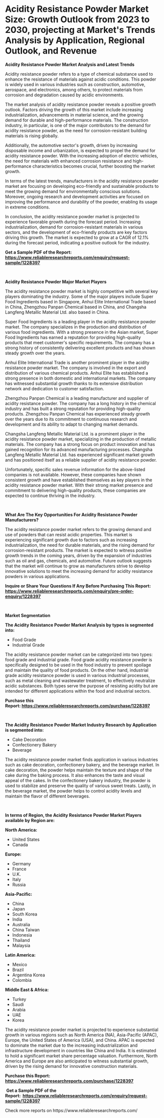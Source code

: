 <p><h1>Acidity Resistance Powder Market Size: Growth Outlook from 2023 to 2030, projecting at Market's Trends Analysis by Application, Regional Outlook, and Revenue</h1></p><p><strong>Acidity Resistance Powder Market Analysis and Latest Trends</strong></p>
<p><p>Acidity resistance powder refers to a type of chemical substance used to enhance the resistance of materials against acidic conditions. This powder is widely used in various industries such as construction, automotive, aerospace, and electronics, among others, to protect materials from corrosion and degradation caused by acidic environments.</p><p>The market analysis of acidity resistance powder reveals a positive growth outlook. Factors driving the growth of this market include increasing industrialization, advancements in material science, and the growing demand for durable and high-performance materials. The construction industry, in particular, is one of the major contributors to the demand for acidity resistance powder, as the need for corrosion-resistant building materials is rising globally.</p><p>Additionally, the automotive sector's growth, driven by increasing disposable income and urbanization, is expected to propel the demand for acidity resistance powder. With the increasing adoption of electric vehicles, the need for materials with enhanced corrosion resistance and high-performance characteristics becomes crucial, further boosting the market growth.</p><p>In terms of the latest trends, manufacturers in the acidity resistance powder market are focusing on developing eco-friendly and sustainable products to meet the growing demand for environmentally conscious solutions. Moreover, ongoing research and development activities are focused on improving the performance and durability of the powder, enabling its usage in extreme conditions.</p><p>In conclusion, the acidity resistance powder market is projected to experience favorable growth during the forecast period. Increasing industrialization, demand for corrosion-resistant materials in various sectors, and the development of eco-friendly products are key factors driving this growth. The market is expected to grow at a CAGR of 12.1% during the forecast period, indicating a positive outlook for the industry.</p></p>
<p><strong>Get a Sample PDF of the Report:&nbsp; <a href="https://www.reliableresearchreports.com/enquiry/request-sample/1228397">https://www.reliableresearchreports.com/enquiry/request-sample/1228397</a></strong></p>
<p>&nbsp;</p>
<p><strong>Acidity Resistance Powder Major Market Players</strong></p>
<p><p>The acidity resistance powder market is highly competitive with several key players dominating the industry. Some of the major players include Super Food Ingredients based in Singapore, Anhui Elite International Trade based in China, Zhengzhou Panpan Chemical based in China, and Changsha Langfeng Metallic Material Ltd. also based in China.</p><p>Super Food Ingredients is a leading player in the acidity resistance powder market. The company specializes in the production and distribution of various food ingredients. With a strong presence in the Asian market, Super Food Ingredients has earned a reputation for providing high-quality products that meet customer's specific requirements. The company has a strong history of consistently delivering excellent products and has shown steady growth over the years. </p><p>Anhui Elite International Trade is another prominent player in the acidity resistance powder market. The company is involved in the export and distribution of various chemical products. Anhui Elite has established a strong presence in both domestic and international markets. The company has witnessed substantial growth thanks to its extensive distribution network and dedication to customer satisfaction.</p><p>Zhengzhou Panpan Chemical is a leading manufacturer and supplier of acidity resistance powder. The company has a long history in the chemical industry and has built a strong reputation for providing high-quality products. Zhengzhou Panpan Chemical has experienced steady growth over the years due to its commitment to continuous research and development and its ability to adapt to changing market demands.</p><p>Changsha Langfeng Metallic Material Ltd. is a prominent player in the acidity resistance powder market, specializing in the production of metallic materials. The company has a strong focus on product innovation and has gained recognition for its advanced manufacturing processes. Changsha Langfeng Metallic Material Ltd. has experienced significant market growth and has positioned itself as a reliable supplier of acidity resistance powder.</p><p>Unfortunately, specific sales revenue information for the above-listed companies is not available. However, these companies have shown consistent growth and have established themselves as key players in the acidity resistance powder market. With their strong market presence and commitment to delivering high-quality products, these companies are expected to continue thriving in the industry.</p></p>
<p>&nbsp;</p>
<p><strong>What Are The Key Opportunities For Acidity Resistance Powder Manufacturers?</strong></p>
<p><p>The acidity resistance powder market refers to the growing demand and use of powders that can resist acidic properties. This market is experiencing significant growth due to factors such as increasing industrialization, the need for durable materials, and the rising demand for corrosion-resistant products. The market is expected to witness positive growth trends in the coming years, driven by the expansion of industries such as oil and gas, chemicals, and automotive. Future outlook suggests that the market will continue to grow as manufacturers strive to develop innovative solutions to meet the increasing demand for acidity resistance powders in various applications.</p></p>
<p><strong>Inquire or Share Your Questions If Any Before Purchasing This Report: <a href="https://www.reliableresearchreports.com/enquiry/pre-order-enquiry/1228397">https://www.reliableresearchreports.com/enquiry/pre-order-enquiry/1228397</a></strong></p>
<p>&nbsp;</p>
<p><strong>Market Segmentation</strong></p>
<p><strong>The Acidity Resistance Powder Market Analysis by types is segmented into:</strong></p>
<p><ul><li>Food Grade</li><li>Industrial Grade</li></ul></p>
<p><p>The acidity resistance powder market can be categorized into two types: food grade and industrial grade. Food grade acidity resistance powder is specifically designed to be used in the food industry to prevent spoilage and maintain the quality of food products. On the other hand, industrial grade acidity resistance powder is used in various industrial processes, such as metal cleaning and wastewater treatment, to effectively neutralize acidic substances. Both types serve the purpose of resisting acidity but are intended for different applications within the food and industrial sectors.</p></p>
<p><strong>Purchase this Report:&nbsp;<a href="https://www.reliableresearchreports.com/purchase/1228397">https://www.reliableresearchreports.com/purchase/1228397</a></strong></p>
<p>&nbsp;</p>
<p><strong>The Acidity Resistance Powder Market Industry Research by Application is segmented into:</strong></p>
<p><ul><li>Cake Decoration</li><li>Confectionery Bakery</li><li>Beverage</li></ul></p>
<p><p>The acidity resistance powder market finds application in various industries such as cake decoration, confectionery bakery, and the beverage market. In cake decoration, the powder helps maintain the texture and shape of the cake during the baking process. It also enhances the taste and visual appeal of the cakes. In the confectionery bakery industry, the powder is used to stabilize and preserve the quality of various sweet treats. Lastly, in the beverage market, the powder helps to control acidity levels and maintain the flavor of different beverages.</p></p>
<p>&nbsp;</p>
<p><strong>In terms of Region, the Acidity Resistance Powder Market Players available by Region are:</strong></p>
<p>
    <p> <strong> North America: </strong>
        <ul>
            <li>United States</li>
            <li>Canada</li>
        </ul>
        </p> 
    <p> <strong> Europe: </strong>
        <ul>
            <li>Germany</li>
            <li>France</li>
            <li>U.K.</li>
            <li>Italy</li>
            <li>Russia</li>
        </ul>
        </p> 
    <p> <strong> Asia-Pacific: </strong>
        <ul>
            <li>China</li>
            <li>Japan</li>
            <li>South Korea</li>
            <li>India</li>
            <li>Australia</li>
            <li>China Taiwan</li>
            <li>Indonesia</li>
            <li>Thailand</li>
            <li>Malaysia</li>
        </ul>
        </p> 
    <p> <strong> Latin America: </strong>
        <ul>
            <li>Mexico</li>
            <li>Brazil</li>
            <li>Argentina Korea</li>
            <li>Colombia</li>
        </ul>
        </p> 
    <p> <strong> Middle East & Africa: </strong>
        <ul>
            <li>Turkey</li>
            <li>Saudi</li>
            <li>Arabia</li>
            <li>UAE</li>
            <li>Korea</li>
        </ul>
    </p>
    </p>
<p><p>The acidity resistance powder market is projected to experience substantial growth in various regions such as North America (NA), Asia-Pacific (APAC), Europe, the United States of America (USA), and China. APAC is expected to dominate the market due to the increasing industrialization and infrastructure development in countries like China and India. It is estimated to hold a significant market share percentage valuation. Furthermore, North America and Europe are also anticipated to witness substantial growth, driven by the rising demand for innovative construction materials.</p></p>
<p><strong>Purchase this Report: <a href="https://www.reliableresearchreports.com/purchase/1228397">https://www.reliableresearchreports.com/purchase/1228397</a></strong></p>
<p>&nbsp;<strong>Get a Sample PDF of the Report:&nbsp;&nbsp;<a href="https://www.reliableresearchreports.com/enquiry/request-sample/1228397">https://www.reliableresearchreports.com/enquiry/request-sample/1228397</a></strong></p>
<p><strong></strong></p>
<p>Check more reports on https://www.reliableresearchreports.com/</p>